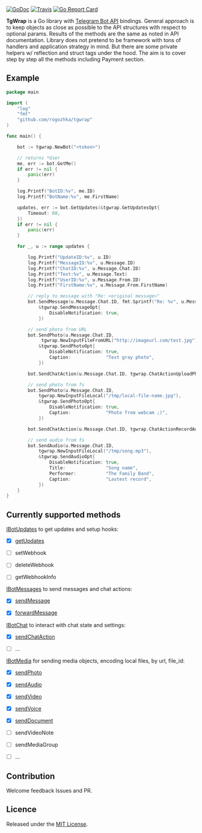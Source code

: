 [![GoDoc](https://godoc.org/github.com/rogozhka/tgwrap?status.svg)](https://godoc.org/github.com/rogozhka/tgwrap)
[![Travis](https://travis-ci.org/rogozhka/tgwrap.svg?branch=master)](https://travis-ci.org/rogozhka/tgwrap)
[![Go Report Card](https://goreportcard.com/badge/github.com/rogozhka/tgwrap)](https://goreportcard.com/report/github.com/rogozhka/tgwrap)

**TgWrap** is a Go library with [Telegram Bot API](https://core.telegram.org/bots/api) bindings. General approach is to keep objects as close as possible to the API structures with respect to optional params. Results of the methods are the same as noted in API documentation. Library does not pretend to be framework with tons of handlers and application strategy in mind. But there are some private helpers w/ reflection and struct tags under the hood. The aim is to cover step by step all the methods including Payment section.



## Example

```go
package main

import (
	"log"
	"fmt"
	"github.com/rogozhka/tgwrap"
)

func main() {

	bot := tgwrap.NewBot("<token>")

  	// returns *User
	me, err := bot.GetMe()
	if err != nil {
		panic(err)
	}

	log.Printf("BotID:%v", me.ID)
	log.Printf("BotName:%v", me.FirstName)

	updates, err := bot.GetUpdates(&tgwrap.GetUpdatesOpt{
		Timeout: 60,
	})
	if err != nil {
		panic(err)
	}

	for _, u := range updates {

		log.Printf("UpdateID:%v", u.ID)
		log.Printf("MessageID:%v", u.Message.ID)
		log.Printf("ChatID:%v", u.Message.Chat.ID)
		log.Printf("Text:%v", u.Message.Text)
		log.Printf("UserID:%v", u.Message.From.ID)
		log.Printf("FirstName:%v", u.Message.From.FirstName)

		// reply to message with "Re: <original message>"
		bot.SendMessage(u.Message.Chat.ID, fmt.Sprintf("Re: %v", u.Message.Text),
			&tgwrap.SendMessageOpt{
				DisableNotification: true,
			})

		// send photo from URL
		bot.SendPhoto(u.Message.Chat.ID,
             tgwrap.NewInputFileFromURL("http://imageurl.com/test.jpg"),
			&tgwrap.SendPhotoOpt{
				DisableNotification: true,
				Caption:             "Test gray photo",
			})

		bot.SendChatAction(u.Message.Chat.ID, tgwrap.ChatActionUploadPhoto)

		// send photo from fs
		bot.SendPhoto(u.Message.Chat.ID,
			tgwrap.NewInputFileLocal("/tmp/local-file-name.jpg"),
			&tgwrap.SendPhotoOpt{
				DisableNotification: true,
				Caption:             "Photo from webcam ;)",
			})

		bot.SendChatAction(u.Message.Chat.ID, tgwrap.ChatActionRecordAudio)

		// send audio from fs
		bot.SendAudio(u.Message.Chat.ID,
			tgwrap.NewInputFileLocal("/tmp/song.mp3"),
			&tgwrap.SendAudioOpt{
				DisableNotification: true,
				Title:               "Song name",
				Performer:           "The Family Band",
				Caption:             "Lastest record",
			})
	}
}
```



## Currently supported methods

[IBotUpdates](https://godoc.org/github.com/rogozhka/tgwrap#IBotUpdates) to get updates and setup hooks:

- [x] [getUpdates](https://core.telegram.org/bots/api#getupdates)

- [ ] setWebhook

- [ ] deleteWebhook

- [ ] getWebhookInfo





[IBotMessages](https://godoc.org/github.com/rogozhka/tgwrap#IBotMessages) to send messages and chat actions:

- [x] [sendMessage](https://core.telegram.org/bots/api#sendmessage)
- [x] [forwardMessage](https://core.telegram.org/bots/api#forwardmessage)




[IBotChat](https://godoc.org/github.com/rogozhka/tgwrap#IBotChat) to interact with chat state and settings:

- [x] [sendChatAction](https://core.telegram.org/bots/api#sendchataction)

- [ ] ...




[IBotMedia](https://godoc.org/github.com/rogozhka/tgwrap#IBotMedia) for sending media objects, encoding local files, by url, file_id:

- [x] [sendPhoto](https://core.telegram.org/bots/api#sendphoto)

- [x] [sendAudio](https://core.telegram.org/bots/api#sendaudio)

- [x] [sendVideo](https://core.telegram.org/bots/api#sendvideo)

- [x] [sendVoice](https://core.telegram.org/bots/api#sendvoice)

- [x] [sendDocument](https://core.telegram.org/bots/api#senddocument)

- [ ] sendVideoNote

- [ ] sendMediaGroup

- [ ] ...



## Contribution

Welcome feedback Issues and PR.



## Licence

Released under the [MIT License](https://github.com/rogozhka/tgwrap/blob/master/LICENSE).